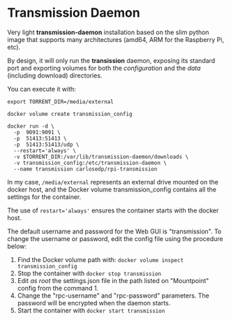 Transmission Daemon
===================

Very light **transmission-daemon** installation based on the slim python image that supports many architectures (amd64, ARM for the Raspberry Pi, etc).

By design, it will only run the **transission** daemon, exposing its standard
port and exporting volumes for both the *configuration* and the *data*
(including download) directories.

You can execute it with:

```
export TORRENT_DIR=/media/external

docker volume create transmission_config

docker run -d \
  -p  9091:9091 \
  -p  51413:51413 \
  -p  51413:51413/udp \
  --restart='always' \
  -v $TORRENT_DIR:/var/lib/transmission-daemon/downloads \
  -v transmission_config:/etc/transmission-daemon \
  --name transmission carlosedp/rpi-transmission
```

In my case, `/media/external` represents an external drive mounted on the docker
host, and the Docker volume transmission_config contains all the settings for the container.

The use of `restart='always'` ensures the container starts with the docker host.

The default username and password for the Web GUI is "transmission". To change the username or password, edit the config file using the procedure below:

1. Find the Docker volume path with: `docker volume inspect transmission_config`
2. Stop the container with `docker stop transmission`
3. Edit  *as root* the settings.json file in the path listed on "Mountpoint" config from the command 1.
4. Change the "rpc-username" and "rpc-password" parameters. The password will be encrypted when the daemon starts.
5. Start the container with `docker start transmission`
